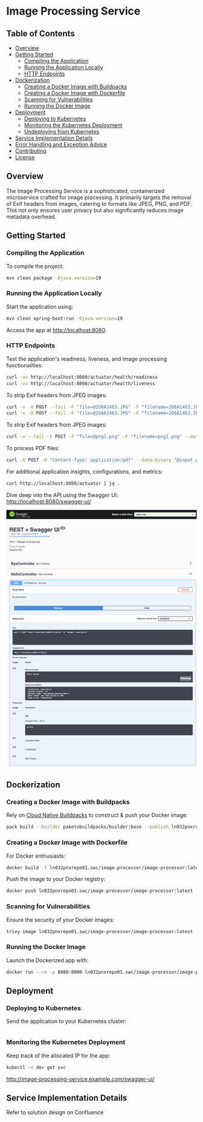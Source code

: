 # Image Processing Service

## Table of Contents

- [Overview](#overview)
- [Getting Started](#getting-started)
    - [Compiling the Application](#compiling-the-application)
    - [Running the Application Locally](#running-the-application-locally)
    - [HTTP Endpoints](#http-endpoints)
- [Dockerization](#dockerization)
    - [Creating a Docker Image with Buildpacks](#creating-a-docker-image-with-buildpacks)
    - [Creating a Docker Image with Dockerfile](#creating-a-docker-image-with-dockerfile)
    - [Scanning for Vulnerabilities](#scanning-for-vulnerabilities)
    - [Running the Docker Image](#running-the-docker-image)
- [Deployment](#deployment)
    - [Deploying to Kubernetes](#deploying-to-kubernetes)
    - [Monitoring the Kubernetes Deployment](#monitoring-the-kubernetes-deployment)
    - [Undeploying from Kubernetes](#undeploying-from-kubernetes)
- [Service Implementation Details](#service-implementation-details)
- [Error Handling and Exception Advice](#error-handling-and-exception-advice)
- [Contributing](#contributing)
- [License](#license)

## Overview

The Image Processing Service is a sophisticated, containerized microservice crafted for image processing. It primarily
targets the removal of Exif headers from images, catering to formats like JPEG, PNG, and PDF. This not only ensures user
privacy but also significantly reduces image metadata overhead.

## Getting Started

### Compiling the Application

To compile the project:

```bash
mvn clean package -Djava.version=19
```

### Running the Application Locally

Start the application using:

```bash
mvn clean spring-boot:run -Djava.version=19
```

Access the app at [http://localhost:8080](http://localhost:8080).

### HTTP Endpoints

Test the application's readiness, liveness, and image processing functionalities:

```bash
curl -vv http://localhost:8080/actuator/health/readiness
curl -vv http://localhost:8080/actuator/health/liveness
```

To strip Exif headers from JPEG images:

```bash
curl -v -X POST --fail -F "file=@2O6A1463.JPG" -F "filename=2O6A1463.JPG" --output modified_2O6A1463.JPG --location http://localhost:8080/v1/image/process
curl -v -X POST --fail -F "file=@2O6A1463.JPG" -F "filename=2O6A1463.JPG" --output modified_2O6A1463.JPG --location http://image-processing-service.example.com/image/process
```

To strip Exif headers from JPEG images:

```bash
curl -v --fail -X POST -F "file=@png1.png" -F "filename=png1.png" --output modified_png1.png --location http://localhost:8080/v1/image/process
```

To process PDF files:

```bash
curl -X POST -H "Content-Type: application/pdf" --data-binary "@input.pdf" http://localhost:8080/process > output.pdf
```

For additional application insights, configurations, and metrics:

```bash
curl http://localhost:8080/actuator | jq .
```

Dive deep into the API using the Swagger UI: [http://localhost:8080/swagger-ui/](http://localhost:8080/swagger-ui/)

![Swagger UI](./docs/swagger-ui.png "Swagger UI")

## Dockerization

### Creating a Docker Image with Buildpacks

Rely on [Cloud Native Buildpacks](https://buildpacks.io) to construct & push your Docker image:

```bash 
pack build --builder paketobuildpacks/builder:base --publish ln032pnxrepo01.swc/image-processor/image-processor:latest .
```

### Creating a Docker Image with Dockerfile

For Docker enthusiasts:

```bash
docker build -t ln032pnxrepo01.swc/image-processor/image-processor:latest .
```

Push the image to your Docker registry:

```bash
docker push ln032pnxrepo01.swc/image-processor/image-processor:latest
```

### Scanning for Vulnerabilities

Ensure the security of your Docker images:

```bash
trivy image ln032pnxrepo01.swc/image-processor/image-processor:latest
```

### Running the Docker Image

Launch the Dockerized app with:

```bash
docker run --rm -p 8080:8080 ln032pnxrepo01.swc/image-processor/image-processor:latest 
```

## Deployment

### Deploying to Kubernetes

Send the application to your Kubernetes cluster:

```bash

```

### Monitoring the Kubernetes Deployment

Keep track of the allocated IP for the app:

```bash
kubectl -n dev get svc
```

http://image-processing-service.example.com/swagger-ui/


## Service Implementation Details

Refer to solution design on Confluence
